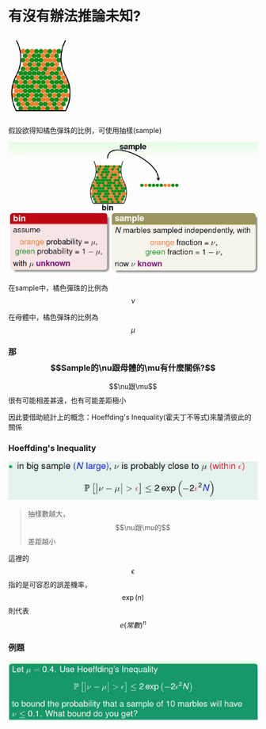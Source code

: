 # 有沒有辦法推論未知?

![](/assets/h34ifweimport.png)

假設欲得知橘色彈珠的比例，可使用抽樣\(sample\)

![](/assets/imphfuewf3ort.png)

在sample中，橘色彈珠的比例為$$\nu$$

在母體中，橘色彈珠的比例為$$\mu$$

### 那$$Sample的\nu跟母體的\mu有什麼關係?$$

$$\nu跟\mu$$很有可能相差甚遠，也有可能差距極小

因此要借助統計上的概念：Hoeffding's Inequality\(霍夫丁不等式\)來釐清彼此的關係

### **Hoeffding's Inequality**

![](/assets/imhoeffdingport.png)

> 抽樣數越大，$$\nu跟\mu的$$差距越小

這裡的$$\epsilon$$ 指的是可容忍的誤差機率，$$\exp(n)$$則代表$$e(常數)^n$$

### 例題

![](/assets/impy43hg43123ort.png)



